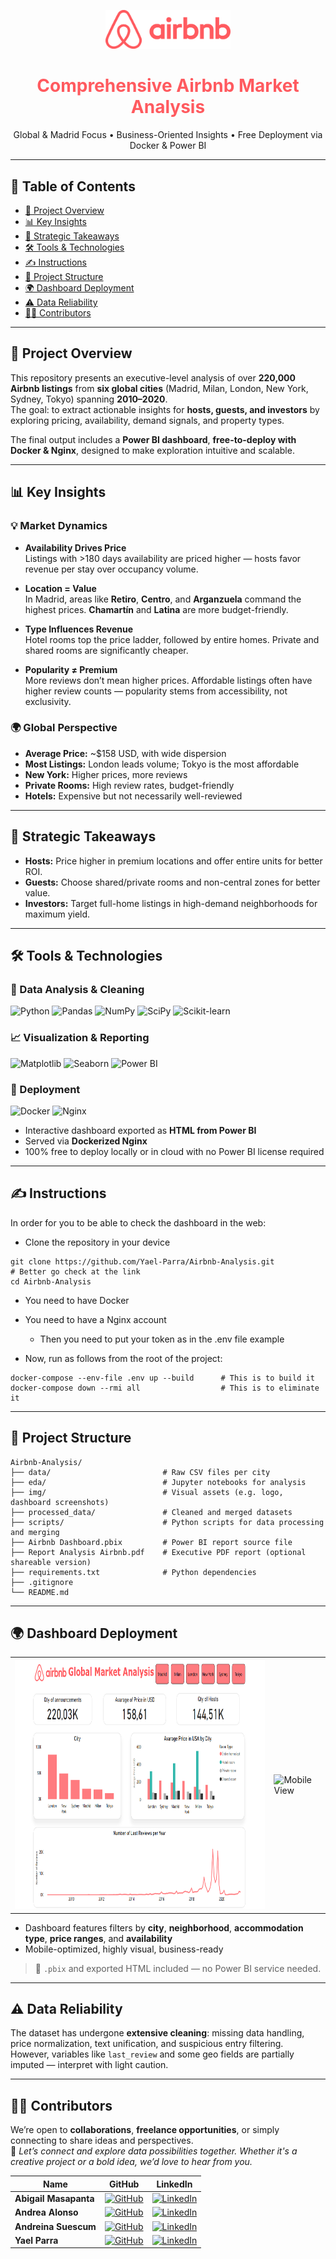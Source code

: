 <p align="center">
  <img src="img/logo2.png" alt="Airbnb Logo" width="200"/>
</p>

<h1 align="center" style="color: #FF5A5F;">Comprehensive Airbnb Market Analysis</h1>

<p align="center">
  Global & Madrid Focus • Business-Oriented Insights • Free Deployment via Docker & Power BI
</p>

---

## 🧭 Table of Contents

- [📌 Project Overview](#-project-overview)
- [📊 Key Insights](#-key-insights)
- [🎯 Strategic Takeaways](#-strategic-takeaways)
- [🛠️ Tools & Technologies](#-tools-&-technologies)
- [✍ Instructions](#-instructions)
- [📁 Project Structure](#-project-structure)
- [🌍 Dashboard Deployment](#-dashboard-deployment)
- [⚠️ Data Reliability](#️-data-reliability)
- [👩‍💻 Contributors](#-contributors)

---

## 📌 Project Overview

This repository presents an executive-level analysis of over **220,000 Airbnb listings** from **six global cities** (Madrid, Milan, London, New York, Sydney, Tokyo) spanning **2010–2020**.  
The goal: to extract actionable insights for **hosts, guests, and investors** by exploring pricing, availability, demand signals, and property types.

The final output includes a **Power BI dashboard**, **free-to-deploy with Docker & Nginx**, designed to make exploration intuitive and scalable.

---

## 📊 Key Insights

### 💡 Market Dynamics

- **Availability Drives Price**  
  Listings with >180 days availability are priced higher — hosts favor revenue per stay over occupancy volume.

- **Location = Value**  
  In Madrid, areas like **Retiro**, **Centro**, and **Arganzuela** command the highest prices. **Chamartín** and **Latina** are more budget-friendly.

- **Type Influences Revenue**  
  Hotel rooms top the price ladder, followed by entire homes. Private and shared rooms are significantly cheaper.

- **Popularity ≠ Premium**  
  More reviews don’t mean higher prices. Affordable listings often have higher review counts — popularity stems from accessibility, not exclusivity.

### 🌍 Global Perspective

- **Average Price:** ~$158 USD, with wide dispersion
- **Most Listings:** London leads volume; Tokyo is the most affordable
- **New York:** Higher prices, more reviews
- **Private Rooms:** High review rates, budget-friendly
- **Hotels:** Expensive but not necessarily well-reviewed

---

## 🎯 Strategic Takeaways

- **Hosts:** Price higher in premium locations and offer entire units for better ROI.
- **Guests:** Choose shared/private rooms and non-central zones for better value.
- **Investors:** Target full-home listings in high-demand neighborhoods for maximum yield.

---

## 🛠️ Tools & Technologies

### 🔎 Data Analysis & Cleaning

![Python](https://img.shields.io/badge/-Python-3776AB?logo=python&logoColor=white)
![Pandas](https://img.shields.io/badge/-Pandas-150458?logo=pandas&logoColor=white)
![NumPy](https://img.shields.io/badge/-NumPy-013243?logo=numpy&logoColor=white)
![SciPy](https://img.shields.io/badge/-SciPy-8CAAE6?logo=scipy&logoColor=white)
![Scikit-learn](https://img.shields.io/badge/-Scikit--learn-F7931E?logo=scikit-learn&logoColor=white)

### 📈 Visualization & Reporting

![Matplotlib](https://img.shields.io/badge/-Matplotlib-11557C?logo=matplotlib&logoColor=white)
![Seaborn](https://img.shields.io/badge/-Seaborn-2D3E50?logo=seaborn&logoColor=white)
![Power BI](https://img.shields.io/badge/-Power%20BI-F2C811?logo=powerbi&logoColor=black)

### 🐳 Deployment

![Docker](https://img.shields.io/badge/-Docker-2496ED?logo=docker&logoColor=white)
![Nginx](https://img.shields.io/badge/-Nginx-009639?logo=nginx&logoColor=white)
- Interactive dashboard exported as **HTML from Power BI**
- Served via **Dockerized Nginx**
- 100% free to deploy locally or in cloud with no Power BI license required

---
## ✍ Instructions

In order for you to be able to check the dashboard in the web:
- Clone the repository in your device
```
git clone https://github.com/Yael-Parra/Airbnb-Analysis.git                 # Better go check at the link
cd Airbnb-Analysis
```
- You need to have Docker
- You need to have a Nginx account
  - Then you need to put your token as in the .env file example
    
- Now, run as follows from the root of the project:
```
docker-compose --env-file .env up --build      # This is to build it
docker-compose down --rmi all                  # This is to eliminate it
```

---

## 📁 Project Structure

```
Airbnb-Analysis/
├── data/                         # Raw CSV files per city
├── eda/                          # Jupyter notebooks for analysis
├── img/                          # Visual assets (e.g. logo, dashboard screenshots)
├── processed_data/               # Cleaned and merged datasets
├── scripts/                      # Python scripts for data processing and merging
├── Airbnb Dashboard.pbix         # Power BI report source file
├── Report Analysis Airbnb.pdf    # Executive PDF report (optional shareable version)
├── requirements.txt              # Python dependencies
├── .gitignore
└── README.md

```

---

## 🌍 Dashboard Deployment

<p align="center">
  <table>
    <tr>
      <td><img src="img/dashboard1.png" alt="Main Dashboard" height="400"/></td>
      <td><img src="img/Dashboard-movil.gif" alt="Mobile View" height="400"/></td>
    </tr>
  </table>
</p>

- Dashboard features filters by **city**, **neighborhood**, **accommodation type**, **price ranges**, and **availability**
- Mobile-optimized, highly visual, business-ready

> 🧪 `.pbix` and exported HTML included — no Power BI service needed.

---

## ⚠️ Data Reliability

The dataset has undergone **extensive cleaning**: missing data handling, price normalization, text unification, and suspicious entry filtering.  
However, variables like `last_review` and some geo fields are partially imputed — interpret with light caution.

---
## 👩‍💻 Contributors

We’re open to **collaborations**, **freelance opportunities**, or simply connecting to share ideas and perspectives.  
🤝 *Let’s connect and explore data possibilities together. Whether it's a creative project or a bold idea, we’d love to hear from you.*


| Name | GitHub | LinkedIn |
|------|--------|----------|
| **Abigail Masapanta** | [![GitHub](https://img.shields.io/badge/GitHub-f56a79?logo=github&logoColor=white)](https://github.com/abbyenredes) | [![LinkedIn](https://img.shields.io/badge/LinkedIn-0A66C2?logo=linkedin&logoColor=white)](https://www.linkedin.com/in/abigailmasapanta/) |
| **Andrea Alonso** | [![GitHub](https://img.shields.io/badge/GitHub-f56a79?logo=github&logoColor=white)](https://github.com/andalons) | [![LinkedIn](https://img.shields.io/badge/LinkedIn-0A66C2?logo=linkedin&logoColor=white)](https://www.linkedin.com/in/andrea-alonso-g/) |
| **Andreina Suescum** | [![GitHub](https://img.shields.io/badge/GitHub-f56a79?logo=github&logoColor=white)](https://github.com/mariasuescum) | [![LinkedIn](https://img.shields.io/badge/LinkedIn-0A66C2?logo=linkedin&logoColor=white)](https://www.linkedin.com/in/andreina-suescum/) |
| **Yael Parra** | [![GitHub](https://img.shields.io/badge/GitHub-f56a79?logo=github&logoColor=white)](https://github.com/Yael-Parra) | [![LinkedIn](https://img.shields.io/badge/LinkedIn-0A66C2?logo=linkedin&logoColor=white)](https://www.linkedin.com/in/yael-parra/) |




